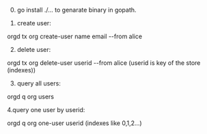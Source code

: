 0.  go install ./... to genarate binary in gopath.


1. create user:

orgd tx org create-user name email --from alice


2. delete user:

orgd tx org delete-user userid --from alice   (userid is key of the store (indexes))


3. query all users:

orgd q org users


4.query one user by userid:

orgd q org one-user userid (indexes like 0,1,2...)